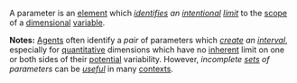 A parameter is an [element](https://github.com/gcassel/Modular-Organization-Terminology/blob/master/terms/element.md) which *[identifies](https://github.com/gcassel/Modular-Organization-Terminology/blob/master/terms/identify.md) an [intentional](https://github.com/gcassel/Modular-Organization-Terminology/blob/master/terms/intention.md) [limit](https://github.com/gcassel/Modular-Organization-Terminology/blob/master/terms/limit.md)* to the [scope](https://github.com/gcassel/Modular-Organization-Terminology/blob/master/terms/scope.md) of a [dimensional](https://github.com/gcassel/Modular-Organization-Terminology/blob/master/terms/dimension.md) [variable](https://github.com/gcassel/Modular-Organization-Terminology/blob/master/terms/variable.md).

**Notes:**  [Agents](https://github.com/gcassel/Modular-Organization-Terminology/blob/master/terms/agent.md) often identify a *pair* of parameters which *[create](https://github.com/gcassel/Modular-Organization-Terminology/blob/master/terms/creation.md) an [interval](https://github.com/gcassel/Modular-Organization-Terminology/blob/master/terms/interval.md)*, especially for [quantitative](https://github.com/gcassel/Modular-Organization-Terminology/blob/master/terms/quantity.md) dimensions which have no [inherent](https://github.com/gcassel/Modular-Organization-Terminology/blob/master/terms/inhere.md) limit on one or both sides of their [potential](https://github.com/gcassel/Modular-Organization-Terminology/blob/master/terms/potential.md) variability.  However, *incomplete [sets](https://github.com/gcassel/Modular-Organization-Terminology/blob/master/terms/set.md) of parameters* can be *[useful](https://github.com/gcassel/Modular-Organization-Terminology/blob/master/terms/use.md)* in many [contexts](https://github.com/gcassel/Modular-Organization-Terminology/blob/master/terms/context.md).
